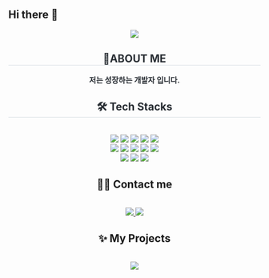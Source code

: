 ## Hi there 👋

<!--
**Hwanghyeyun/Hwanghyeyun** is a ✨ _special_ ✨ repository because its `README.md` (this file) appears on your GitHub profile.

Here are some ideas to get you started:

- 🔭 I’m currently working on ...
- 🌱 I’m currently learning ...
- 👯 I’m looking to collaborate on ...
- 🤔 I’m looking for help with ...
- 💬 Ask me about ...
- 📫 How to reach me: ...
- 😄 Pronouns: ...
- ⚡ Fun fact: ...
-->

<div align= "center">
   <img src="https://capsule-render.vercel.app/api?type=waving&color=0:edbdff,100:080da6&height=120&text=NICE%20TO%20MEET%20YOU&animation=fadeIn&fontColor=000000&fontSize=40" />
    </div>
    <div align= "center"> 
    <h2 style="border-bottom: 1px solid #d8dee4; color: #282d33;"> 👋ABOUT ME </h2>  
    <div style="font-weight: 700; font-size: 15px; text-align: center; color: #282d33;"> 저는 성장하는 개발자 입니다. </div> 
    </div>
    <div align= "center">
    <h2 style="border-bottom: 1px solid #d8dee4; color: #282d33;"> 🛠️ Tech Stacks </h2> <br> 
    <div style="margin: 0 auto; text-align: center;" align= "center"> <img src="https://img.shields.io/badge/Android-3DDC84?style=for-the-badge&logo=Android&logoColor=white">
          <img src="https://img.shields.io/badge/C++-00599C?style=for-the-badge&logo=C%2B%2B&logoColor=white">
          <img src="https://img.shields.io/badge/C-A8B9CC?style=for-the-badge&logo=C&logoColor=white">
          <img src="https://img.shields.io/badge/Docker-2496ED?style=for-the-badge&logo=Docker&logoColor=white">
          <img src="https://img.shields.io/badge/Git-F05032?style=for-the-badge&logo=Git&logoColor=white">
          <br/><img src="https://img.shields.io/badge/Github-181717?style=for-the-badge&logo=Github&logoColor=white">
          <img src="https://img.shields.io/badge/Java-007396?style=for-the-badge&logo=Java&logoColor=white">
          <img src="https://img.shields.io/badge/Notion-000000?style=for-the-badge&logo=Notion&logoColor=white">
          <img src="https://img.shields.io/badge/Python-3776AB?style=for-the-badge&logo=Python&logoColor=white">
          <img src="https://img.shields.io/badge/Spring%20Boot-6DB33F?style=for-the-badge&logo=Spring%20Boot&logoColor=white">
          <br/><img src="https://img.shields.io/badge/Tensorflow-FF6F00?style=for-the-badge&logo=Tensorflow&logoColor=white">
          <img src="https://img.shields.io/badge/Raspberry%20Pi-A22846?style=for-the-badge&logo=raspberrypi&logoColor=white">
          <img src ="https://img.shields.io/badge/Arduino-00878F?style=for-the-badge&logo=arduino&logoColor=white">
        
>
          
        
<div align="center">

## 🧑‍💻 Contact me  
<br>

<a href="https://blog.naver.com/ske07095">
  <img src="https://img.shields.io/badge/Naver-03C75A?style=for-the-badge&logo=Naver&logoColor=white" />
</a>
<a href="https://pepper-purpose-6e7.notion.site/?source=copy_link">
  <img src="https://img.shields.io/badge/Notion-000000?style=for-the-badge&logo=Notion&logoColor=white" />
</a>

</div>



<div align="center">
  
## ✨ My Projects  
<br>

<a href="https://github.com/EmotionHQ/InsideOut-Back">
  <img align="center" src="https://github-readme-stats.vercel.app/api/pin/?username=EmotionHQ&repo=InsideOut-Back&theme=default" />
</a>


</div>


    
